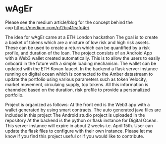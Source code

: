 # wAgEr
Please see the medium article/blog for the concept behind the app https://medium.com/p/2bc41eafc4e/

The idea for wAgEr came at a ETH London hackathon The goal is to create a basket of tokens which are a mixture of low risk and high risk assets. These can be used to create a return which can be quantified by a risk profile, and duration of the loan.
The project consists of an Android App with a Web3 wallet created automatically. This is to allow the users to easily onboard in the future with a simple loading mechanism. The wallet can be updated with the ETH Kovan faucet. In the backend a flask server instance running on digital ocean which is connected to the Amber datastream to update the portfolio using various parameters such as token Velocity, market movement, circulaing supply, top tokens. All this information is channeled based on the duration, risk profile to provide a personalized portfolio.

Project is organized as follows: 
At the front end is the Web3 app with a wallet generated by using smart contracts. The auto generated java files are included in this project The Android studio project is uploaded in the repository 
At the backend is the python or flask instance for Digital Ocean. This server instance will expire in about 2 weeks i.e. April 15th. User can update the flask files to configure with their own instance.
Please let me know if you find this project useful or if you would like to contribute.
